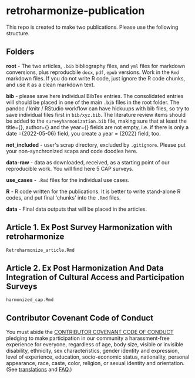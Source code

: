 # retroharmonize-publication

This repo is created to make two publications. Please use the following structure.

## Folders

**root** - The two articles, `.bib` bibliography files, and `yml` files for markdown conversions, plus reproducbile `docx`, `pdf`, `epub` versions. Work in the `Rmd` markdown files. If you do not write R code, just ignore the R code chunks, and use it as a clean markdown text.

**bib** - please save here individual BibTex entries.  The consolidated entries will should be placed in one of the main `.bib` files in the root folder. The pandoc / knitr / RStudio workflow can have hickuups with bib files, so try to save individual files first in `bib/xyz.bib`. The literature review items should be added to the `surveyharmonization.bib` file, making sure that at least the title={}, author={} and the year={} fields are not empty, i.e. if there is only a date ={2022-05-06} field, you create a year = {2022} field, too.

**not_included** - user's scrap directory, excluded by `.gitignore`.  Please put your non-synchronized scaps and code doodles here.

**data-raw** - data as downloaded, received, as a starting point of our reproducible work. You will find here 5 CAP surveys.

**use_cases** - `.Rmd` files for the individual use cases.

**R** - R code written for the publications.  It is better to write stand-alone R codes, and put final 'chunks' into the `.Rmd` files.

**data** - Final data outputs that will be placed in the articles.

## Article 1. Ex Post Survey Harmonization with retroharmonize
`Retroharmonize_article.Rmd`

## Article 2. Ex Post Harmonization And Data Integration of Cultural Access and Participation Surveys
`harmonized_cap.Rmd`

## Contributor Covenant Code of Conduct

You must abide the [CONTRIBUTOR COVENANT CODE OF CONDUCT](https://www.contributor-covenant.org/version/2/1/code_of_conduct/) pledging to make participation in our community a harassment-free experience for everyone, regardless of age, body size, visible or invisible disability, ethnicity, sex characteristics, gender identity and expression, level of experience, education, socio-economic status, nationality, personal appearance, race, caste, color, religion, or sexual identity and orientation. (See [translations](https://www.contributor-covenant.org/translations/) and [FAQ](https://www.contributor-covenant.org/faq/).)